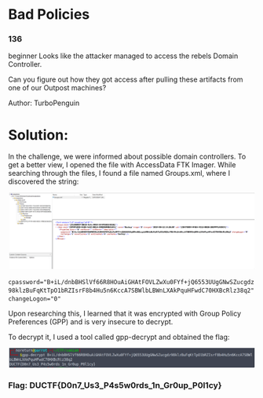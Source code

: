 # Bad Policies
### 136
beginner
Looks like the attacker managed to access the rebels Domain Controller.

Can you figure out how they got access after pulling these artifacts from one of our Outpost machines?

Author: TurboPenguin

# Solution:

In the challenge, we were informed about possible domain controllers. To get a better view, I opened the file with AccessData FTK Imager. While searching through the files, I found a file named Groups.xml, where I discovered the string:

<p align="center">
  <img src="../Forensic/assets/FYVyKI9wAQ.png" width="500" alt="Dork">
</p>

`cpassword="B+iL/dnbBHSlVf66R8HOuAiGHAtFOVLZwXu0FYf+jQ6553UUgGNwSZucgdz98klzBuFqKtTpO1bRZIsrF8b4Hu5n6KccA7SBWlbLBWnLXAkPquHFwdC70HXBcRlz38q2" changeLogon="0"`

Upon researching this, I learned that it was encrypted with Group Policy Preferences (GPP) and is very insecure to decrypt.

To decrypt it, I used a tool called gpp-decrypt and obtained the flag:

<p align="center">
  <img src="../Forensic/assets/ahEPZQzN9P.png" width="500" alt="Dork">
</p>

### Flag: DUCTF{D0n7_Us3_P4s5w0rds_1n_Gr0up_P0l1cy}
